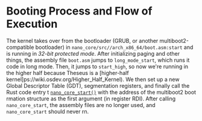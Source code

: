 # Booting Process and Flow of Execution
The kernel takes over from the bootloader (GRUB, or another multiboot2-compatible bootloader) in `nano_core/src//arch_x86_64/boot.asm:start` and is running in *32-bit protected mode*. 
After initializing paging and other things, the assembly file `boot.asm` jumps to `long_mode_start`, which runs it code in long mode. 
Then, it jumps to `start_high`, so now we're running in the higher half because Theseus is a [higher-half kernel]ps://wiki.osdev.org/Higher_Half_Kernel). 
We then set up a new Global Descriptor Table (GDT), segmentation registers, and finally call the Rust code entry t [`nano_core_start()`](../nano_core/fn.nano_core_start.html) with the address of the multiboot2 boot rmation structure as the first argument (in register RDI).
After calling `nano_core_start`, the assembly files are no longer used, and `nano_core_start` should never rn. 


